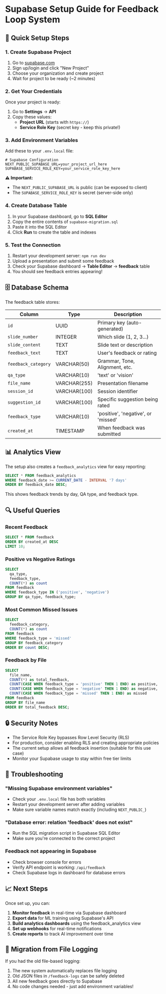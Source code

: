 # Supabase Setup Guide for Feedback Loop System

## 🚀 Quick Setup Steps

### 1. Create Supabase Project
1. Go to [supabase.com](https://supabase.com)
2. Sign up/login and click "New Project"
3. Choose your organization and create project
4. Wait for project to be ready (~2 minutes)

### 2. Get Your Credentials
Once your project is ready:

1. Go to **Settings** → **API**
2. Copy these values:
   - **Project URL** (starts with `https://`)
   - **Service Role Key** (secret key - keep this private!)

### 3. Add Environment Variables
Add these to your `.env.local` file:

```env
# Supabase Configuration
NEXT_PUBLIC_SUPABASE_URL=your_project_url_here
SUPABASE_SERVICE_ROLE_KEY=your_service_role_key_here
```

**⚠️ Important:** 
- The `NEXT_PUBLIC_SUPABASE_URL` is public (can be exposed to client)
- The `SUPABASE_SERVICE_ROLE_KEY` is secret (server-side only)

### 4. Create Database Table
1. In your Supabase dashboard, go to **SQL Editor**
2. Copy the entire contents of `supabase-migration.sql`
3. Paste it into the SQL Editor
4. Click **Run** to create the table and indexes

### 5. Test the Connection
1. Restart your development server: `npm run dev`
2. Upload a presentation and submit some feedback
3. Check your Supabase dashboard → **Table Editor** → **feedback** table
4. You should see feedback entries appearing!

## 🗄️ Database Schema

The feedback table stores:

| Column | Type | Description |
|--------|------|-------------|
| `id` | UUID | Primary key (auto-generated) |
| `slide_number` | INTEGER | Which slide (1, 2, 3...) |
| `slide_content` | TEXT | Slide text or description |
| `feedback_text` | TEXT | User's feedback or rating |
| `feedback_category` | VARCHAR(50) | Grammar, Tone, Alignment, etc. |
| `qa_type` | VARCHAR(10) | 'text' or 'vision' |
| `file_name` | VARCHAR(255) | Presentation filename |
| `session_id` | VARCHAR(100) | Session identifier |
| `suggestion_id` | VARCHAR(100) | Specific suggestion being rated |
| `feedback_type` | VARCHAR(10) | 'positive', 'negative', or 'missed' |
| `created_at` | TIMESTAMP | When feedback was submitted |

## 📊 Analytics View

The setup also creates a `feedback_analytics` view for easy reporting:

```sql
SELECT * FROM feedback_analytics 
WHERE feedback_date >= CURRENT_DATE - INTERVAL '7 days'
ORDER BY feedback_date DESC;
```

This shows feedback trends by day, QA type, and feedback type.

## 🔍 Useful Queries

### Recent Feedback
```sql
SELECT * FROM feedback 
ORDER BY created_at DESC 
LIMIT 10;
```

### Positive vs Negative Ratings
```sql
SELECT 
  qa_type,
  feedback_type,
  COUNT(*) as count
FROM feedback 
WHERE feedback_type IN ('positive', 'negative')
GROUP BY qa_type, feedback_type;
```

### Most Common Missed Issues
```sql
SELECT 
  feedback_category,
  COUNT(*) as count
FROM feedback 
WHERE feedback_type = 'missed'
GROUP BY feedback_category
ORDER BY count DESC;
```

### Feedback by File
```sql
SELECT 
  file_name,
  COUNT(*) as total_feedback,
  COUNT(CASE WHEN feedback_type = 'positive' THEN 1 END) as positive,
  COUNT(CASE WHEN feedback_type = 'negative' THEN 1 END) as negative,
  COUNT(CASE WHEN feedback_type = 'missed' THEN 1 END) as missed
FROM feedback 
GROUP BY file_name
ORDER BY total_feedback DESC;
```

## 🔒 Security Notes

- The Service Role Key bypasses Row Level Security (RLS)
- For production, consider enabling RLS and creating appropriate policies
- The current setup allows all feedback insertion (suitable for this use case)
- Monitor your Supabase usage to stay within free tier limits

## 🚨 Troubleshooting

### "Missing Supabase environment variables"
- Check your `.env.local` file has both variables
- Restart your development server after adding variables
- Make sure variable names match exactly (including `NEXT_PUBLIC_`)

### "Database error: relation 'feedback' does not exist"
- Run the SQL migration script in Supabase SQL Editor
- Make sure you're connected to the correct project

### Feedback not appearing in Supabase
- Check browser console for errors
- Verify API endpoint is working: `/api/feedback`
- Check Supabase logs in dashboard for database errors

## 📈 Next Steps

Once set up, you can:
1. **Monitor feedback** in real-time via Supabase dashboard
2. **Export data** for ML training using Supabase's API
3. **Build analytics dashboards** using the feedback_analytics view
4. **Set up webhooks** for real-time notifications
5. **Create reports** to track AI improvement over time

## 🔄 Migration from File Logging

If you had the old file-based logging:
1. The new system automatically replaces file logging
2. Old JSON files in `/feedback-logs` can be safely deleted
3. All new feedback goes directly to Supabase
4. No code changes needed - just add environment variables! 